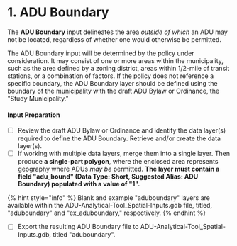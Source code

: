 # 1. ADU Boundary

The **ADU Boundary** input delineates the area _outside of which_ an ADU may not be located, regardless of whether one would otherwise be permitted.&#x20;

The ADU Boundary input will be determined by the policy under consideration. It may consist of one or more areas within the municipality, such as the area defined by a zoning district, areas within 1/2-mile of transit stations, or a combination of factors. If the policy does not reference a specific boundary, the ADU Boundary layer should be defined using the boundary of the municipality with the draft ADU Bylaw or Ordinance, the "Study Municipality."

#### Input Preparation

* [ ] Review the draft ADU Bylaw or Ordinance and identify the data layer(s) required to define the ADU Boundary. Retrieve and/or create the data layer(s).&#x20;
* [ ] If working with multiple data layers, merge them into a single layer. Then produce **a single-part polygon**, where the enclosed area represents geography where ADUs _may be_ permitted. **The layer must contain a field "adu\_bound" (Data Type: Short, Suggested Alias: ADU Boundary) populated with a value of "1".**

{% hint style="info" %}
Blank and example "aduboundary" layers are available within the ADU-Analytical-Tool\_Spatial-Inputs.gdb file, titled, "aduboundary" and "ex\_aduboundary," respectively.
{% endhint %}

* [ ] Export the resulting ADU Boundary file to ADU-Analytical-Tool\_Spatial-Inputs.gdb, titled "aduboundary".
